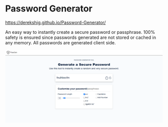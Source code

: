 # Password Generator

https://derekshig.github.io/Password-Generator/
 
An easy way to instantly create a secure password or passphrase. 100% safety is ensured since passwords generated are not stored or cached in any memory. All passwords are generated client side.


![github-large](https://raw.githubusercontent.com/DerekShig/Password-Generator/master/img/pass.png)
